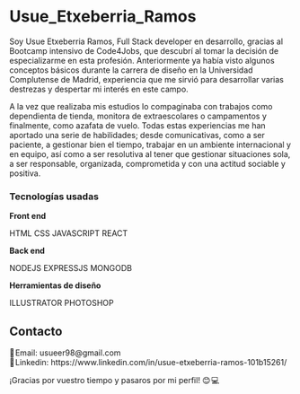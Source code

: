 # Usue_Etxeberria_Ramos

Soy Usue Etxeberria Ramos, Full Stack developer en desarrollo, gracias al Bootcamp intensivo de Code4Jobs, que descubrí al tomar la decisión de especializarme en esta profesión.
Anteriormente ya había visto algunos conceptos básicos durante la carrera de diseño en la Universidad Complutense de Madrid, experiencia que me sirvió para desarrollar varias destrezas y despertar mi interés en este campo. 

A la vez que realizaba mis estudios lo compaginaba con trabajos  como dependienta de tienda, monitora de extraescolares o campamentos y finalmente, como azafata de vuelo. Todas estas experiencias me han 
aportado una serie de habilidades; desde comunicativas, como a ser paciente, a gestionar bien el tiempo,  trabajar  en un ambiente internacional y en equipo, así como a ser resolutiva al tener que gestionar situaciones sola, a ser responsable, organizada, comprometida y con una actitud sociable y positiva.
 
<h3>Tecnologías usadas</h3>
<b>Front end</b>

HTML CSS JAVASCRIPT REACT

<b>Back end</b>

NODEJS EXPRESSJS MONGODB

<b>Herramientas de diseño</b>

ILLUSTRATOR PHOTOSHOP 

<h2>Contacto</h2>
💌 Email: usueer98@gmail.com  <br>
💼 Linkedin: https://www.linkedin.com/in/usue-etxeberria-ramos-101b15261/ 
<br>

¡Gracias por vuestro tiempo y pasaros por mi perfil! 
                    😊 💻 
